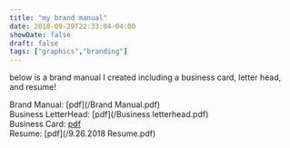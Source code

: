 ```yaml
---
title: "my brand manual"
date: 2018-09-29T22:33:04-04:00
showDate: false
draft: false
tags: ["graphics","branding"]
---
```


below is a brand manual I created including a business card, letter head, and resume!

Brand Manual: [pdf](/Brand Manual.pdf) <br/>
Business LetterHead: [pdf](/Business letterhead.pdf) <br/>
Business Card: [pdf](/Business_Card_Converted_(1).pdf) <br/>
Resume: [pdf](/9.26.2018 Resume.pdf)